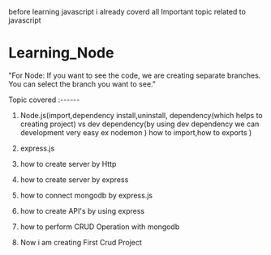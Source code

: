 before learning javascript i already coverd all Important topic related to javascript
# Learning_Node
"For Node: If you want to see the code, we are creating separate branches. You can select the branch you want to see."

Topic covered :------
1. Node.js(import,dependency install,uninstall, dependency(which helps to creating  project) vs dev dependency(by using dev dependency we can development very easy ex nodemon ) 
  how to import,how to exports )
  
2. express.js


3. how to create server by Http


4. how to create server by express


5. how to connect mongodb by express.js


6. how to create API's by using express


7. how to perform CRUD Operation with mongodb

  
8. Now i am creating First Crud Project

